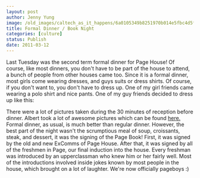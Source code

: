 ```yaml
---
layout: post
author: Jenny Yung
image: /old_images/caltech_as_it_happens/6a0105349b8251970b014e5fbc4d5f970c.jpg
title: Formal Dinner / Book Night 
categories: [culture]
status: Publish
date: 2011-03-12
---
```


Last Tuesday was the second term formal dinner for Page House! Of course, like most dinners, you don't have to be part of the house to attend, a bunch of people from other houses came too. Since it is a formal dinner, most girls come wearing dresses, and guys suits or dress shirts. Of course, if you don't want to, you don't have to dress up. One of my girl friends came wearing a polo shirt and nice pants. One of my guy friends decided to dress up like this:

There were a lot of pictures taken during the 30 minutes of reception before dinner. Albert took a lot of awesome pictures which can be found [here.](https://saharacremona.smugmug.com/Caltech-1/Page/Winter-Formal-Dinner/16036143_Kjq8m#1203404038_Zhfdq)
Formal dinner, as usual, is much better than regular dinner. However, the best part of the night wasn't the scrumptious meal of soup, croissants, steak, and dessert, it was the signing of the Page Book! First, it was signed by the old and new ExComms of Page House. After that, it was signed by all of the freshmen in Page, our final induction into the house. Every freshman was introduced by an upperclassman who knew him or her fairly well. Most of the introductions involved inside jokes known by most people in the house, which brought on a lot of laughter. We're now officially pageboys :)
 
